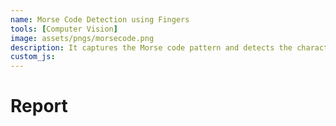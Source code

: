 ```yaml
---
name: Morse Code Detection using Fingers
tools: [Computer Vision]
image: assets/pngs/morsecode.png
description: It captures the Morse code pattern and detects the character based on the observed pattern
custom_js: 
---
```



# Report